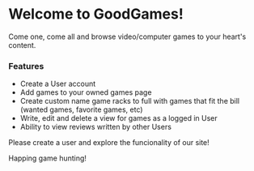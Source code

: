 # Welcome to GoodGames!

Come one, come all and browse video/computer games to your heart's content.

### Features
  - Create a User account
  - Add games to your owned games page
  - Create custom name game racks to full with games that fit the bill (wanted games, favorite games, etc)
  - Write, edit and delete a view for games as a logged in User
  - Ability to view reviews written by other Users

Please create a user and explore the funcionality of our site!

Happing game hunting!










<!-- # Express Project Skeleton

Use this project skeleton as a starting point for structuring your app. Things to note
* Sequelize configuration has not yet been added -- you will need to set that up yourself
* You may find yourself wanting to use javascript -- js files can be added in `public/javascripts` and should be appended to the Pug templates as needed
* CSS files can go in `public/stylesheets` and also will need to be added to Pug templates -->
